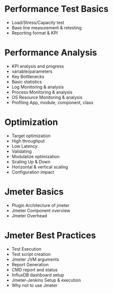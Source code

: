 # Performance Test Basics
- Load/Stress/Capacity test
- Base line measurement & retesting
- Reporting format & KPI

# Performance Analysis
- KPI analysis and progress
- variable/parameters
- Key Bottlenecks 
- Basic statistics
- Log Monitoring & analysis
- Process Monitoring & analysis
- OS Resource Monitoring & analysis
- Profiling App, module, component, class

# Optimization 
- Target optimization 
- High throughput
- Low Latency
- Validating
- Modulalize optimization 
- Scaling Up & Down
- Horizontal & vertical scaling
- Configuration impact

# Jmeter Basics
- Plugin Architecture of jmeter
- Jmeter Component overview
- Jmeter Overhead

# Jmeter Best Practices 
- Test Execution 
- Test script creation 
- Jmeter JVM arguments
- Report Generation 
- CMD report and status
- InfluxDB dashboard setup
- Jmeter-Jenkins Setup & execution 
- Why not to use Jmeter
